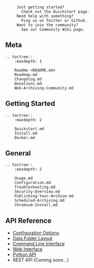 ``` sidebar:: Welcome to ArchiveBox!

     Just getting started?
       Check out the Quickstart page.
     Need help with something?
       Ping us on Twitter or Github.
     Want to join the community?
       See our Community Wiki page.
```


## Meta

```eval_rst
.. toctree::
    :maxdepth: 1

    Readme <README.md>
    Roadmap.md
    Changelog.md
    Donations.md
    Web-Archiving-Community.md
```

## Getting Started
```eval_rst
.. toctree::
    :maxdepth: 2

    Quickstart.md
    Install.md
    Docker.md
```


## General

```eval_rst
.. toctree::
    :maxdepth: 2

    Usage.md
    Configuration.md
    Troubleshooting.md
    Security-Overview.md
    Publishing-Your-Archive.md
    Scheduled-Archiving.md
    Chromium-Install.md
```


## API Reference

* [Configuration Options](Configuration.md)
* [Data Folder Layout](Configuration.md)
* [Command Line Interface](Usage.md)
* [Web Interface](Usage.md)
* [Python API](modules)
* REST API (Coming soon...)
